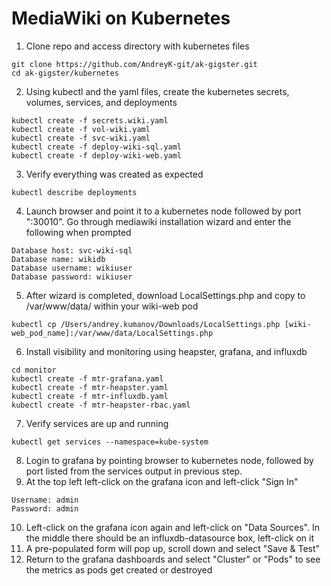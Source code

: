 # MediaWiki on Kubernetes

1) Clone repo and access directory with kubernetes files
```
git clone https://github.com/AndreyK-git/ak-gigster.git
cd ak-gigster/kubernetes
```
2) Using kubectl and the yaml files, create the kubernetes secrets, volumes, services, and deployments
```
kubectl create -f secrets.wiki.yaml
kubectl create -f vol-wiki.yaml
kubectl create -f svc-wiki.yaml
kubectl create -f deploy-wiki-sql.yaml
kubectl create -f deploy-wiki-web.yaml
```
3) Verify everything was created as expected
```
kubectl describe deployments
```
4) Launch browser and point it to a kubernetes node followed by port ":30010". Go through mediawiki installation wizard and enter the following when prompted
```
Database host: svc-wiki-sql
Database name: wikidb
Database username: wikiuser
Database password: wikiuser
```
5) After wizard is completed, download LocalSettings.php and copy to /var/www/data/ within your wiki-web pod
```
kubectl cp /Users/andrey.kumanov/Downloads/LocalSettings.php [wiki-web_pod_name]:/var/www/data/LocalSettings.php
```

6) Install visibility and monitoring using heapster, grafana, and influxdb
```
cd monitor
kubectl create -f mtr-grafana.yaml
kubectl create -f mtr-heapster.yaml
kubectl create -f mtr-influxdb.yaml
kubectl create -f mtr-heapster-rbac.yaml
```
7) Verify services are up and running
```
kubectl get services --namespace=kube-system
```
8) Login to grafana by pointing browser to kubernetes node, followed by port listed from the services output in previous step.
9) At the top left left-click on the grafana icon and left-click "Sign In"
```
Username: admin
Password: admin
```
10) Left-click on the grafana icon again and left-click on "Data Sources". In the middle there should be an influxdb-datasource box, left-click on it
11) A pre-populated form will pop up, scroll down and select "Save & Test"
12) Return to the grafana dashboards and select "Cluster" or "Pods" to see the metrics as pods get created or destroyed
